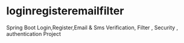 # loginregisteremailfilter
Spring Boot Login,Register,Email &amp; Sms Verification, Filter , Security , authentication Project
